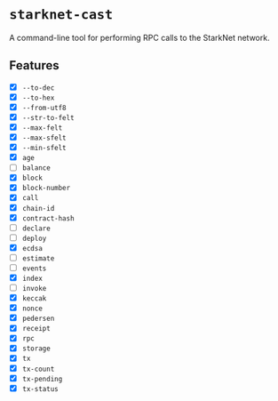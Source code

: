 # `starknet-cast`

A command-line tool for performing RPC calls to the StarkNet network.

## Features

-   [x] `--to-dec`
-   [x] `--to-hex`
-   [x] `--from-utf8`
-   [x] `--str-to-felt`
-   [x] `--max-felt`
-   [x] `--max-sfelt`
-   [x] `--min-sfelt`
-   [x] `age`
-   [ ] `balance`
-   [x] `block`
-   [x] `block-number`
-   [x] `call`
-   [x] `chain-id`
-   [x] `contract-hash`
-   [ ] `declare`
-   [ ] `deploy`
-   [x] `ecdsa`
-   [ ] `estimate`
-   [ ] `events`
-   [x] `index`
-   [ ] `invoke`
-   [x] `keccak`
-   [x] `nonce`
-   [x] `pedersen`
-   [x] `receipt`
-   [x] `rpc`
-   [x] `storage`
-   [x] `tx`
-   [x] `tx-count`
-   [x] `tx-pending`
-   [x] `tx-status`
